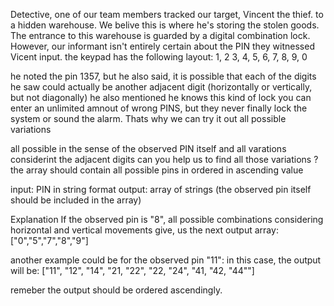 Detective, one of our team members tracked our target, Vincent the thief. to a hidden warehouse. We belive this is where he's storing the stolen goods.
The entrance to this warehouse is guarded by a digital combination lock. However, our informant isn't entirely certain  about the PIN they witnessed Vicent input.
the keypad has the following layout:
    1, 2 3,
    4, 5, 6,
    7, 8, 9,
    0
    
he noted the pin 1357, but he also said, it is possible that each of the digits he saw could actually be another adjacent digit (horizontally or vertically, but not diagonally)
he also mentioned he knows this kind of lock you can enter an unlimited amnout of wrong PINS, but they never finally lock the system or sound the alarm. Thats why we can try it out
all possible variations

all possible in the sense of the observed PIN itself and all varations considerint the adjacent digits
can you help us to find all those variations ? the array should contain all possible pins in ordered in ascending value

input: PIN in string format
output: array of strings (the observed pin itself should be included in the array)

Explanation
If the observed pin is "8", all possible combinations considering horizontal and vertical movements give, us the next output array:
["0","5","7","8","9"]

another example could be for the observed pin "11":
in this case, the output will be:
["11", "12", "14", "21, "22", "22, "24", "41, "42, "44""]

remeber the output should be ordered ascendingly.